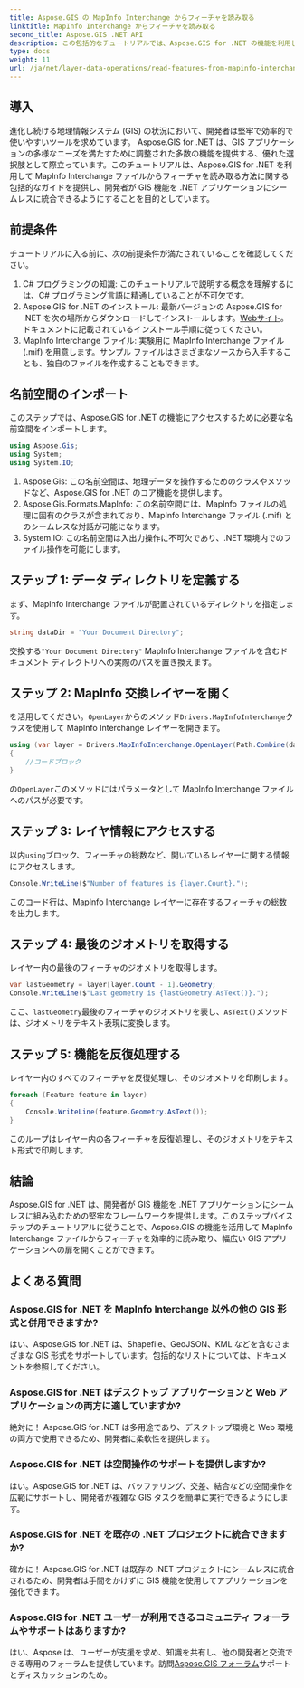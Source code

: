 ```yaml
---
title: Aspose.GIS の MapInfo Interchange からフィーチャを読み取る
linktitle: MapInfo Interchange からフィーチャを読み取る
second_title: Aspose.GIS .NET API
description: この包括的なチュートリアルでは、Aspose.GIS for .NET の機能を利用して MapInfo Interchange ファイルからフィーチャを読み取る方法を説明します。
type: docs
weight: 11
url: /ja/net/layer-data-operations/read-features-from-mapinfo-interchange/
---
```

## 導入
進化し続ける地理情報システム (GIS) の状況において、開発者は堅牢で効率的で使いやすいツールを求めています。 Aspose.GIS for .NET は、GIS アプリケーションの多様なニーズを満たすために調整された多数の機能を提供する、優れた選択肢として際立っています。このチュートリアルは、Aspose.GIS for .NET を利用して MapInfo Interchange ファイルからフィーチャを読み取る方法に関する包括的なガイドを提供し、開発者が GIS 機能を .NET アプリケーションにシームレスに統合できるようにすることを目的としています。
## 前提条件
チュートリアルに入る前に、次の前提条件が満たされていることを確認してください。
1. C# プログラミングの知識: このチュートリアルで説明する概念を理解するには、C# プログラミング言語に精通していることが不可欠です。
2.  Aspose.GIS for .NET のインストール: 最新バージョンの Aspose.GIS for .NET を次の場所からダウンロードしてインストールします。[Webサイト](https://releases.aspose.com/gis/net/)。ドキュメントに記載されているインストール手順に従ってください。
3. MapInfo Interchange ファイル: 実験用に MapInfo Interchange ファイル (.mif) を用意します。サンプル ファイルはさまざまなソースから入手することも、独自のファイルを作成することもできます。

## 名前空間のインポート
このステップでは、Aspose.GIS for .NET の機能にアクセスするために必要な名前空間をインポートします。
```csharp
using Aspose.Gis;
using System;
using System.IO;
```
1. Aspose.Gis: この名前空間は、地理データを操作するためのクラスやメソッドなど、Aspose.GIS for .NET のコア機能を提供します。
2. Aspose.Gis.Formats.MapInfo: この名前空間には、MapInfo ファイルの処理に固有のクラスが含まれており、MapInfo Interchange ファイル (.mif) とのシームレスな対話が可能になります。
3. System.IO: この名前空間は入出力操作に不可欠であり、.NET 環境内でのファイル操作を可能にします。

## ステップ 1: データ ディレクトリを定義する
まず、MapInfo Interchange ファイルが配置されているディレクトリを指定します。
```csharp
string dataDir = "Your Document Directory";
```
交換する`"Your Document Directory"` MapInfo Interchange ファイルを含むドキュメント ディレクトリへの実際のパスを置き換えます。
## ステップ 2: MapInfo 交換レイヤーを開く
を活用してください。`OpenLayer`からのメソッド`Drivers.MapInfoInterchange`クラスを使用して MapInfo Interchange レイヤーを開きます。
```csharp
using (var layer = Drivers.MapInfoInterchange.OpenLayer(Path.Combine(dataDir, "data.mif")))
{
    //コードブロック
}
```
の`OpenLayer`このメソッドにはパラメータとして MapInfo Interchange ファイルへのパスが必要です。
## ステップ 3: レイヤ情報にアクセスする
以内`using`ブロック、フィーチャの総数など、開いているレイヤーに関する情報にアクセスします。
```csharp
Console.WriteLine($"Number of features is {layer.Count}.");
```
このコード行は、MapInfo Interchange レイヤーに存在するフィーチャの総数を出力します。
## ステップ 4: 最後のジオメトリを取得する
レイヤー内の最後のフィーチャのジオメトリを取得します。
```csharp
var lastGeometry = layer[layer.Count - 1].Geometry;
Console.WriteLine($"Last geometry is {lastGeometry.AsText()}.");
```
ここ、`lastGeometry`最後のフィーチャのジオメトリを表し、`AsText()`メソッドは、ジオメトリをテキスト表現に変換します。
## ステップ 5: 機能を反復処理する
レイヤー内のすべてのフィーチャを反復処理し、そのジオメトリを印刷します。
```csharp
foreach (Feature feature in layer)
{
    Console.WriteLine(feature.Geometry.AsText());
}
```
このループはレイヤー内の各フィーチャを反復処理し、そのジオメトリをテキスト形式で印刷します。

## 結論
Aspose.GIS for .NET は、開発者が GIS 機能を .NET アプリケーションにシームレスに組み込むための堅牢なフレームワークを提供します。このステップバイステップのチュートリアルに従うことで、Aspose.GIS の機能を活用して MapInfo Interchange ファイルからフィーチャを効率的に読み取り、幅広い GIS アプリケーションへの扉を開くことができます。
## よくある質問
### Aspose.GIS for .NET を MapInfo Interchange 以外の他の GIS 形式と併用できますか?
はい、Aspose.GIS for .NET は、Shapefile、GeoJSON、KML などを含むさまざまな GIS 形式をサポートしています。包括的なリストについては、ドキュメントを参照してください。
### Aspose.GIS for .NET はデスクトップ アプリケーションと Web アプリケーションの両方に適していますか?
絶対に！ Aspose.GIS for .NET は多用途であり、デスクトップ環境と Web 環境の両方で使用できるため、開発者に柔軟性を提供します。
### Aspose.GIS for .NET は空間操作のサポートを提供しますか?
はい。Aspose.GIS for .NET は、バッファリング、交差、結合などの空間操作を広範にサポートし、開発者が複雑な GIS タスクを簡単に実行できるようにします。
### Aspose.GIS for .NET を既存の .NET プロジェクトに統合できますか?
確かに！ Aspose.GIS for .NET は既存の .NET プロジェクトにシームレスに統合されるため、開発者は手間をかけずに GIS 機能を使用してアプリケーションを強化できます。
### Aspose.GIS for .NET ユーザーが利用できるコミュニティ フォーラムやサポートはありますか?
はい、Aspose は、ユーザーが支援を求め、知識を共有し、他の開発者と交流できる専用のフォーラムを提供しています。訪問[Aspose.GIS フォーラム](https://forum.aspose.com/c/gis/33)サポートとディスカッションのため。